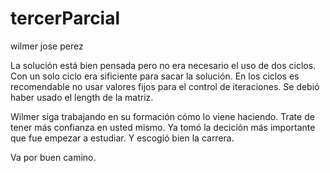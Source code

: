 # tercerParcial
wilmer jose perez

La solución está bien pensada pero no era necesario el uso de dos ciclos. Con un solo ciclo era sificiente para sacar la solución. 
En los ciclos es recomendable no usar valores fijos para el control de iteraciones. Se debió haber usado el length de la matriz. 

Wilmer siga trabajando en su formación cómo lo viene haciendo. Trate de tener más confianza en usted mismo. 
Ya tomó la decición más importante que fue empezar a estudiar. Y escogió bien la carrera. 

Va por buen camino. 
